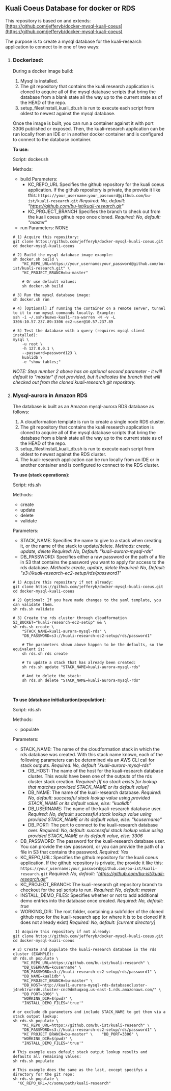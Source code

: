 ## Kuali Coeus Database for docker or RDS

This repository is based on and extends: [https://github.com/jefferyb/docker-mysql-kuali-coeus](https://github.com/jefferyb/docker-mysql-kuali-coeus)

The purpose is to create a mysql database for the kuali-research application to connect to in one of two ways:

1. ### **Dockerized:**

   During a docker image build:

   1. Mysql is installed.
   2. The git repository that contains the kuali research application is cloned to acquire all of the mysql database scripts that bring the database from a blank state all the way up to the current state as of the HEAD of the repo.
   3. setup_files\install_kuali_db.sh is run to execute each script from oldest to newest against the mysql database.

   Once the image is built, you can run a container against it with port 3306 published or exposed.
   Then, the kuali-research application can be run locally from an IDE or in another docker container and is configured to connect to the  database container.
       

   **To use:**

   Script: docker.sh

   Methods: 

   - build
     Parameters:
     - KC_REPO_URL
       Specifies the github repository for the kuali coeus application. If the github repository is private, the provide it like this:
       `https://your_username:your_password@github.com/bu-ist/kuali-research.git`
       *Required: No, default: "https://github.com/bu-ist/kuali-research.git"*
     - KC_PROJECT_BRANCH
       Specifies the branch to check out from the kuali coeus github repo once cloned.
       *Required: No, default: "master"*
   - run
     Parameters: NONE

   ```
   # 1) Acquire this repository:
   git clone https://github.com/jefferyb/docker-mysql-kuali-coeus.git
   cd docker-mysql-kuali-coeus
   
   # 2) Build the mysql database image example:
   sh docker.sh build \
       "KC_REPO_URL=https://your_username:your_password@github.com/bu-ist/kuali-research.git" \
       "KC_PROJECT_BRANCH=bu-master"
       
       # Or use default values:
       sh docker.sh build
   
   # 3) Run the mysql database image:
   sh docker.sh run
   
   # 4) [Optional] If running the container on a remote server, tunnel to it to run mysql commands locally. Example:
   ssh -i ~/.ssh/buaws-kuali-rsa-warren -N -v -L 3306:10.57.237.89:3306 ec2-user@10.57.237.89
   
   # 5) Test the database with a query (requires mysql client installed):
   mysql \
       -u root \
       -h 127.0.0.1 \
       --password=password123 \
       kualidb \
       -e "show tables;"
   ```

   *NOTE: Step number 2 above  has an optional second parameter - it will default to "master" if not provided, but it indicates the branch that will checked out from the cloned kuali-research git repository.*
       

2. ### **Mysql-aurora in Amazon RDS**

   The database is built as an Amazon mysql-aurora RDS database as follows:

   1. A cloudformation template is run to create a single node RDS cluster.
   2. The git repository that contains the kuali research application is cloned to acquire all of the mysql database scripts that bring the database from a blank state all the way up to the current state as of the HEAD of the repo. 
   3. setup_files\install_kuali_db.sh is run to execute each script from oldest to newest against the RDS cluster.
   4. The kuali-research application can be run locally from an IDE or in another container and is configured to connect to the RDS cluster.
          
   
   **To use (stack operations):**
   
   Script: rds.sh
   
   Methods: 
   
   - create
   - update
   - delete
   - validate
   
   Parameters:
   
   - STACK_NAME:
      Specifies the name to give to a stack when creating it, or the name of the stack to update/delete. *Methods: create, update, delete*
      *Required: No, Default: "kuali-aurora-mysql-rds"*
   - DB_PASSWORD:
      Specifies either a raw password or the path of a file in S3 that contains the password you want to apply for access to the rds database.
      *Methods: create, update, delete*
      *Required: No, Default: "s3://kuali-research-ec2-setup/rds/password1"*
   
   ```
   # 1) Acquire this repository if not already:
   git clone https://github.com/jefferyb/docker-mysql-kuali-coeus.git
   cd docker-mysql-kuali-coeus
       
   # 2) Optional: If you have made changes to the yaml template, you can validate them.
   sh rds.sh validate
      
   # 3) Create the rds cluster through cloudformation 
   S3_BUCKET="kuali-research-ec2-setup" && \
   sh rds.sh create \
       "STACK_NAME=kuali-aurora-mysql-rds" \
       "DB_PASSWORD=s3://kuali-research-ec2-setup/rds/password1"
   
       # The parameters shown above happen to be the defaults, so the equivalent is:
       sh rds.sh rds create
   
       # To update a stack that has already been created:
       sh rds.sh update "STACK_NAME=kuali-aurora-mysql-rds"
   
       # And to delete the stack:
       sh rds.sh delete "STACK_NAME=kuali-aurora-mysql-rds"
   ```
   
   ​    
   
   **To use (database initialization/population):**
   
   Script: rds.sh
   
   Methods: 
   
   - populate
   
   Parameters:
   
   - STACK_NAME:
     The name of the cloudformation stack in which the rds database was created.
     With this stack name known, each of the following parameters can be determined via an AWS CLI call for stack outputs. 
     *Required: No, default "kuali-aurora-mysql-rds"*
     - DB_HOST:
       The name of the host for the kuali-research database cluster. This would have been one of the outputs of the rds cluster stack creation.
       *Required: [If no stack exists for lookup that matches provided STACK_NAME or its default value]*
     - DB_NAME:
       The name of the kuali-research database.
       *Required: No, default: successful stack lookup value using provided STACK_NAME or its default value, else: "kualidb"*
     - DB_USERNAME:
       The name of the kuali-research database user.
       *Required: No, default: successful stack lookup value using provided STACK_NAME or its default value, else: "kcusername"*
     - DB_PORT:
       The port to connect to the kuali-research database over.
       *Required: No, default: successful stack lookup value using provided STACK_NAME or its default value, else: 3306*
   - DB_PASSWORD:
     The password for the kuali-research database user. You can provide the raw password, or you can provide the path of a file in S3 that contains the password.
     *Required: Yes*
   - KC_REPO_URL:
     Specifies the github repository for the kuali coeus application. If the github repository is private, the provide it like this:
     `https://your_username:your_password@github.com/bu-ist/kuali-research.git`
     *Required: No, default: "https://github.com/bu-ist/kuali-research.git"*
   - KC_PROJECT_BRANCH:
     The kuali-research git repository branch to checkout for the sql scripts to run.
     *Required: No, default: master*
   - INSTALL_DEMO_FILES:
     Specifies whether or not to add additional demo entries into the database once created.
     *Required: No, default: true*
   - WORKING_DIR:
     The root folder, containing a subfolder of the cloned github repo for the kuali-research app (or where it is to be cloned if it does not already exist)
     *Required: No, default: [current directory]*
   
   ```
    1) Acquire this repository if not already:
   git clone https://github.com/jefferyb/docker-mysql-kuali-coeus.git
   cd docker-mysql-kuali-coeus
   
   # 2) Create and populate the kuali-research database in the rds cluster (EXAMPLE):
   sh rds.sh populate \
       "KC_REPO_URL=https://github.com/bu-ist/kuali-research" \
       "DB_USERNAME=kcusername" \
       "DB_PASSWORD=s3://kuali-research-ec2-setup/rds/password1" \
       "DB_NAME=kualidb" \
       "KC_PROJECT_BRANCH=bu-master" \
       "DB_HOST=http://kuali-aurora-mysql-rds-databasecluster-j4nektrwrrd6.cluster-cnc9dm5uqxog.us-east-1.rds.amazonaws.com/" \
       "DB_PORT=3306" \
       "WORKING_DIR=$(pwd)" \
       "INSTALL_DEMO_FILES='true'"
   
   # or exclude db parameters and include STACK_NAME to get them via a stack output lookup:
   sh rds.sh populate \
       "KC_REPO_URL=https://github.com/bu-ist/kuali-research" \
       "DB_PASSWORD=s3://kuali-research-ec2-setup/rds/password1" \
       "KC_PROJECT_BRANCH=bu-master" \    "DB_PORT=3306" \
       "WORKING_DIR=$(pwd)" \
       "INSTALL_DEMO_FILES='true'"
   
   # This example uses default stack output lookup results and defaults all remaining values:
   sh rds.sh populate
   
   # This example does the same as the last, except specifys a directory for the git repo:
   sh rds.sh populate \
     "KC_REPO_URL=/c/some/path/kuali-research"
   ```
   
   

   

